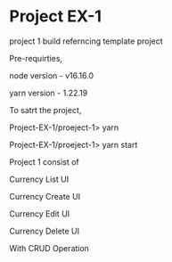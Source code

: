 # Project EX-1

project 1 build referncing template project

Pre-requirties,

node version - v16.16.0

yarn version - 1.22.19

To satrt the project, 

Project-EX-1/proeject-1> yarn

Project-EX-1/proeject-1> yarn start

Project 1 consist of

Currency List UI

Currency Create UI

Currency Edit UI

Currency Delete UI

With CRUD Operation
